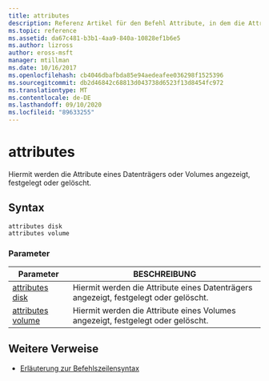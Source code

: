```yaml
---
title: attributes
description: Referenz Artikel für den Befehl Attribute, in dem die Attribute eines Datenträgers oder Volumes angezeigt, festgelegt oder gelöscht werden.
ms.topic: reference
ms.assetid: da67c481-b3b1-4aa9-840a-10828ef1b6e5
ms.author: lizross
author: eross-msft
manager: mtillman
ms.date: 10/16/2017
ms.openlocfilehash: cb4046dbafbda85e94aedeafee036298f1525396
ms.sourcegitcommit: db2d46842c68813d043738d6523f13d8454fc972
ms.translationtype: MT
ms.contentlocale: de-DE
ms.lasthandoff: 09/10/2020
ms.locfileid: "89633255"
---
```

# <a name="attributes"></a>attributes

Hiermit werden die Attribute eines Datenträgers oder Volumes angezeigt, festgelegt oder gelöscht.

## <a name="syntax"></a>Syntax

```
attributes disk
attributes volume
```

### <a name="parameters"></a>Parameter

| Parameter | BESCHREIBUNG |
| --------- | ----------- |
| [attributes disk](attributes-disk.md) | Hiermit werden die Attribute eines Datenträgers angezeigt, festgelegt oder gelöscht. |
| [attributes volume](attributes-volume.md) | Hiermit werden die Attribute eines Volumes angezeigt, festgelegt oder gelöscht. |

## <a name="additional-references"></a>Weitere Verweise

- [Erläuterung zur Befehlszeilensyntax](command-line-syntax-key.md)
